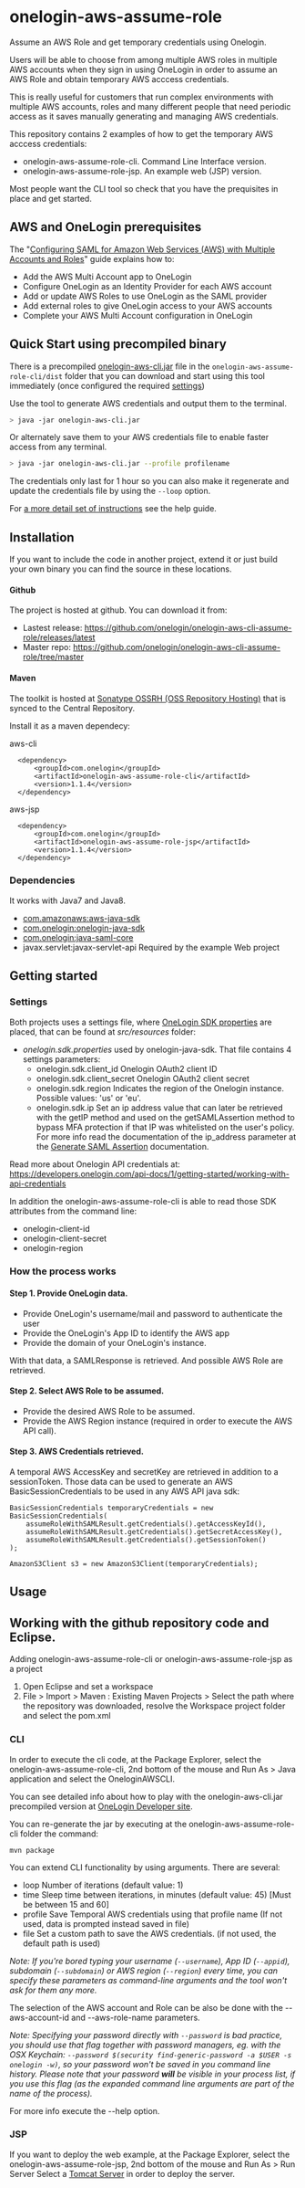 onelogin-aws-assume-role
========================

Assume an AWS Role and get temporary credentials using Onelogin.

Users will be able to choose from among multiple AWS roles in multiple AWS accounts when they sign in using OneLogin in order to assume an AWS Role and obtain temporary AWS acccess credentials.

This is really useful for customers that run complex environments with multiple AWS accounts, roles and many different people that need periodic access as it saves manually generating and managing AWS credentials.

This repository contains 2 examples of how to get the temporary AWS acccess credentials:
- onelogin-aws-assume-role-cli. Command Line Interface version.
- onelogin-aws-assume-role-jsp. An example web (JSP) version.

Most people want the CLI tool so check that you have the prequisites in place and get started.

## AWS and OneLogin prerequisites

The "[Configuring SAML for Amazon Web Services (AWS) with Multiple Accounts and Roles](https://onelogin.service-now.com/support?id=kb_article&sys_id=66a91d03db109700d5505eea4b9619a5)" guide explains how to:
 - Add the AWS Multi Account app to OneLogin
 - Configure OneLogin as an Identity Provider for each AWS account
 - Add or update AWS Roles to use OneLogin as the SAML provider
 - Add external roles to give OneLogin access to your AWS accounts
 - Complete your AWS Multi Account configuration in OneLogin

## Quick Start using precompiled binary

There is a precompiled [onelogin-aws-cli.jar](https://github.com/onelogin/onelogin-aws-cli-assume-role/blob/master/onelogin-aws-assume-role-cli/dist/onelogin-aws-cli.jar) file in the `onelogin-aws-assume-role-cli/dist` folder that you can download and start using this tool immediately (once configured the required [settings](https://github.com/onelogin/onelogin-aws-cli-assume-role#settings))

Use the tool to generate AWS credentials and output them to the terminal.

```sh
> java -jar onelogin-aws-cli.jar
```

Or alternately save them to your AWS credentials file to enable faster access from any terminal.

```sh
> java -jar onelogin-aws-cli.jar --profile profilename
```

The credentials only last for 1 hour so you can also make it regenerate and update the credentials file by using the `--loop` option.

For [a more detail set of instructions](https://developers.onelogin.com/api-docs/1/samples/aws-cli) see the help guide.

## Installation

If you want to include the code in another project, extend it or just build your own binary you can find the source in these locations.

#### Github

The project is hosted at github. You can download it from:
* Lastest release: https://github.com/onelogin/onelogin-aws-cli-assume-role/releases/latest
* Master repo: https://github.com/onelogin/onelogin-aws-cli-assume-role/tree/master

#### Maven

The toolkit is hosted at [Sonatype OSSRH (OSS Repository Hosting)](http://central.sonatype.org/pages/ossrh-guide.html) that is synced to the Central Repository.

Install it as a maven dependecy:

aws-cli
```
  <dependency>
      <groupId>com.onelogin</groupId>
      <artifactId>onelogin-aws-assume-role-cli</artifactId>
      <version>1.1.4</version>
  </dependency>
```

aws-jsp
```
  <dependency>
      <groupId>com.onelogin</groupId>
      <artifactId>onelogin-aws-assume-role-jsp</artifactId>
      <version>1.1.4</version>
  </dependency>
```

### Dependencies

It works with Java7 and Java8.

* [com.amazonaws:aws-java-sdk](https://github.com/aws/aws-sdk-java)
* [com.onelogin:onelogin-java-sdk](https://github.com/onelogin/onelogin-java-sdk)
* [com.onelogin:java-saml-core](https://github.com/onelogin/java-saml)
* javax.servlet:javax-servlet-api Required by the example Web project

## Getting started

### Settings

Both projects uses a settings file, where [OneLogin SDK properties](https://github.com/onelogin/onelogin-java-sdk#settings) are placed, that can be found at *src/resources* folder:

* *onelogin.sdk.properties* used by onelogin-java-sdk. That file contains 4 settings parameters:
  * onelogin.sdk.client_id  Onelogin OAuth2 client ID
  * onelogin.sdk.client_secret  Onelogin OAuth2 client secret
  * onelogin.sdk.region Indicates the region of the Onelogin instance. Possible values: 'us' or 'eu'.
  * onelogin.sdk.ip Set an ip address value that can later be retrieved with the getIP method and used on the getSAMLAssertion method to bypass MFA protection if that IP was whitelisted on the user's policy. For more info read the documentation of the ip_address parameter at the [Generate SAML Assertion](https://developers.onelogin.com/api-docs/1/getting-started/working-with-api-credentials) documentation.

Read more about Onelogin API credentials at: https://developers.onelogin.com/api-docs/1/getting-started/working-with-api-credentials

In addition the onelogin-aws-assume-role-cli is able to read those SDK attributes from the command line:
- onelogin-client-id
- onelogin-client-secret
- onelogin-region

### How the process works

#### Step 1. Provide OneLogin data.

- Provide OneLogin's username/mail and password to authenticate the user
- Provide the OneLogin's App ID to identify the AWS app
- Provide the domain of your OneLogin's instance.

With that data, a SAMLResponse is retrieved. And possible AWS Role are retrieved.

#### Step 2. Select AWS Role to be assumed.

- Provide the desired AWS Role to be assumed.
- Provide the AWS Region instance (required in order to execute the AWS API call).

#### Step 3. AWS Credentials retrieved.

A temporal AWS AccessKey and secretKey are retrieved in addition to a sessionToken.
Those data can be used to generate an AWS BasicSessionCredentials to be used in any AWS API java sdk:

```
BasicSessionCredentials temporaryCredentials = new BasicSessionCredentials(
    assumeRoleWithSAMLResult.getCredentials().getAccessKeyId(),
    assumeRoleWithSAMLResult.getCredentials().getSecretAccessKey(),
    assumeRoleWithSAMLResult.getCredentials().getSessionToken()
);

AmazonS3Client s3 = new AmazonS3Client(temporaryCredentials);
```

## Usage

## Working with the github repository code and Eclipse.

Adding onelogin-aws-assume-role-cli or onelogin-aws-assume-role-jsp as a project
1. Open Eclipse and set a workspace
2. File > Import > Maven : Existing Maven Projects > Select the path where the repository was downloaded, resolve the Workspace project folder and select the pom.xml

### CLI

In order to execute the cli code, at the Package Explorer, select the onelogin-aws-assume-role-cli, 2nd bottom of the mouse and Run As > Java application and select the OneloginAWSCLI.

You can see detailed info about how to play with the onelogin-aws-cli.jar precompiled version at [OneLogin Developer site](https://developers.onelogin.com/api-docs/1/samples/aws-cli).

You can re-generate the jar by executing at the onelogin-aws-assume-role-cli folder the command:
```
mvn package
```

You can extend CLI functionality by using arguments. There are several:

* loop Number of iterations (default value: 1)
* time Sleep time between iterations, in minutes (default value: 45) [Must be between 15 and 60]
* profile Save Temporal AWS credentials using that profile name (If not used, data is prompted instead saved in file)
* file Set a custom path to save the AWS credentials. (if not used, the default path is used)

_Note: If you're bored typing your
username (`--username`),
App ID (`--appid`),
subdomain (`--subdomain`) or
AWS region (`--region`)
every time, you can specify these parameters as command-line arguments and
the tool won't ask for them any more._

The selection of the AWS account and Role can be also be done with the --aws-account-id and --aws-role-name parameters.

_Note: Specifying your password directly with `--password` is bad practice,
you should use that flag together with password managers, eg. with the OSX Keychain:
`--password $(security find-generic-password -a $USER -s onelogin -w)`,
so your password won't be saved in you command line history.
Please note that your password **will** be visible in your process list,
if you use this flag (as the expanded command line arguments are part of the name of the process)._

For more info execute the --help option.

### JSP

If you want to deploy the web example, at the Package Explorer, select the onelogin-aws-assume-role-jsp, 2nd bottom of the mouse and Run As > Run Server
Select a [Tomcat Server](http://crunchify.com/step-by-step-guide-to-setup-and-install-apache-tomcat-server-in-eclipse-development-environment-ide/) in order to deploy the server.
